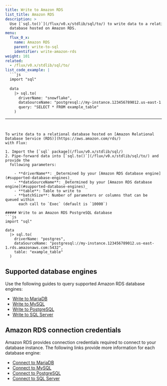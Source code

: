```yaml
---
title: Write to Amazon RDS
list_title: Amazon RDS
description: >
  Use [`sql.to()`](/flux/v0.x/stdlib/sql/to/) to write data to a relational
  database hosted on Amazon RDS.
menu:
  flux_0_x:
    name: Amazon RDS
    parent: write-to-sql
    identifier: write-amazon-rds
weight: 101
related:
  - /flux/v0.x/stdlib/sql/to/
list_code_example: |
  ```js
  import "sql"
  
  data
    |> sql.to(
      driverName: "snowflake",
      dataSourceName: "postgresql://my-instance.123456789012.us-east-1.rds.amazonaws.com:5432",
      query: "SELECT * FROM example_table"
    )
  ```
---
```


To write data to a relational database hosted on [Amazon Relational Database Service (RDS)](https://aws.amazon.com/rds/)
with Flux:

1. Import the [`sql` package](/flux/v0.x/stdlib/sql/)
2. Pipe-forward data into [`sql.to()`](/flux/v0.x/stdlib/sql/to/) and provide the
  following parameters:

    - **driverName**: _Determined by your [Amazon RDS database engine](#supported-database-engines)_
    - **dataSourceName**: _Determined by your [Amazon RDS database engine](#supported-database-engines)_
    - **table**: Table to write to
    - **batchSize**: Number of parameters or columns that can be queued within
      each call to `Exec` (default is `10000`)

##### Write to an Amazon RDS PostgreSQL database
```js
import "sql"

data
  |> sql.to(
    driverName: "postgres",
    dataSourceName: "postgresql://my-instance.123456789012.us-east-1.rds.amazonaws.com:5432",
    table: "example_table"
  )
```

## Supported database engines
Use the following guides to query supported Amazon RDS database engines:

- [Write to MariaDB](/flux/v0.x/write-data/sql/mariadb/)
- [Write to MySQL](/flux/v0.x/write-data/sql/mysql/)
- [Write to PostgreSQL](/flux/v0.x/write-data/sql/postgresql/)
- [Write to SQL Server](/flux/v0.x/write-data/sql/sql-server/)

## Amazon RDS connection credentials
Amazon RDS provides connection credentials required to connect to your database instance.
The following links provide more information for each database engine:

- [Connect to MariaDB](https://docs.aws.amazon.com/AmazonRDS/latest/UserGuide/USER_ConnectToMariaDBInstance.html)
- [Connect to MySQL](https://docs.aws.amazon.com/AmazonRDS/latest/UserGuide/USER_ConnectToInstance.html)
- [Connect to PostgreSQL](https://docs.aws.amazon.com/AmazonRDS/latest/UserGuide/USER_ConnectToPostgreSQLInstance.html)
- [Connect to SQL Server](https://docs.aws.amazon.com/AmazonRDS/latest/UserGuide/USER_ConnectToMicrosoftSQLServerInstance.html)
